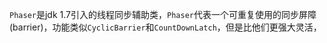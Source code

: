`Phaser`是jdk 1.7引入的线程同步辅助类，`Phaser`代表一个可重复使用的同步屏障(barrier)，功能类似`CyclicBarrier`和`CountDownLatch`，但是比他们更强大灵活，